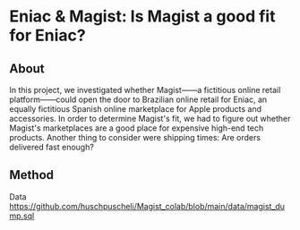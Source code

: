 # Eniac & Magist: Is Magist a good fit for Eniac?

## About

In this project, we investigated whether Magist——a fictitious online retail platform——could open the door to Brazilian online retail for Eniac, an equally fictitious Spanish online marketplace for Apple products and accessories. In order to determine Magist's fit, we had to figure out whether Magist's marketplaces are a good place for expensive high-end tech products. Another thing to consider were shipping times: Are orders delivered fast enough?

## Method

Data https://github.com/huschpuscheli/Magist_colab/blob/main/data/magist_dump.sql